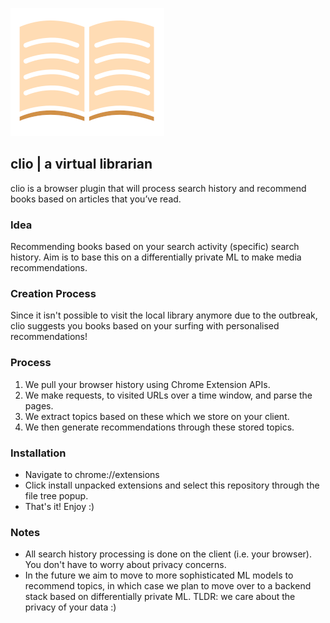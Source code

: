 ![clio logo](https://github.com/bhaprayan/clio/blob/master/images/logo.png)
## clio | a virtual librarian
clio is a browser plugin that will process search history and recommend books based on articles that you’ve read.
### Idea

Recommending books based on your search activity (specific) search history. Aim is to base this on a differentially private ML to make media recommendations.

### Creation Process

Since it isn't possible to visit the local library anymore due to the outbreak, clio suggests you books based on your surfing with personalised recommendations!

### Process

1. We pull your browser history using Chrome Extension APIs.
2. We make requests, to visited URLs over a time window, and parse the pages.
3. We extract topics based on these which we store on your client.
4. We then generate recommendations through these stored topics.

### Installation
* Navigate to chrome://extensions
* Click install unpacked extensions and select this repository through the file tree popup.
* That's it! Enjoy :)

### Notes

* All search history processing is done on the client (i.e. your browser). You don't have to worry about privacy concerns.
* In the future we aim to move to more sophisticated ML models to recommend topics, in which case we plan to move over to a backend stack based on differentially private ML. TLDR: we care about the privacy of your data :)
